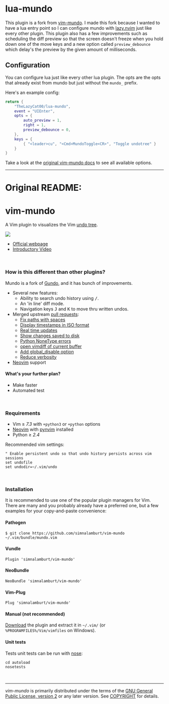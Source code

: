 # lua-mundo

This plugin is a fork from [vim-mundo](https://github.com/simnalamburt/vim-mundo).
I made this fork because I wanted to have a lua entry point so I can configure mundo with [lazy.nvim](https://github.com/folke/lazy.nvim) just like every other plugin. This plugin also has a few improvements such as scheduling the diff preview so that the screen doesn't freeze when you hold down one of the move keys and a new option called `preview_debounce` which delay's the preview by the given amount of milliseconds.

## Configuration

You can configure lua just like every other lua plugin.
The opts are the opts that already exist from mundo but just without the `mundo_` prefix.

Here's an example config:

```lua
return {
    "TheLazyCat00/lua-mundo",
    event = "UIEnter",
    opts = {
        auto_preview = 1,
        right = 1,
        preview_debounce = 0,
    },
    keys = {
        { "<leader>cu", "<Cmd>MundoToggle<CR>", "Toggle undotree" }
    }
}
```

Take a look at the [original vim-mundo docs](https://simnalamburt.github.io/vim-mundo/) to see all available options.

---
# Original README:

vim-mundo
=========

A Vim plugin to visualizes the Vim [undo tree].

<img src="https://simnalamburt.github.io/vim-mundo/screenshot.png">

* [Official webpage]
* [Introductory Video]

<br>

### How is this different than other plugins?
Mundo is a fork of [Gundo], and it has bunch of improvements.

* Several new features:
  * Ability to search undo history using <kbd>/</kbd>.
  * An 'in line' diff mode.
  * Navigation keys <kbd>J</kbd> and <kbd>K</kbd> to move thru written undos.
* Merged upstream [pull requests]:
  * [Fix paths with spaces][pr-29]
  * [Display timestamps in ISO format][pr-28]
  * [Real time updates][i-40]
  * [Show changes saved to disk][i-34]
  * [Python NoneType errors][i-38]
  * [open vimdiff of current buffer][i-28]
  * [Add global_disable option][i-33]
  * [Reduce verbosity][i-31]
* [Neovim] support

#### What's your further plan?
* Make faster
* Automated test

<br>

### Requirements
* Vim ≥ *7.3* with `+python3` or `+python` options
* [Neovim] with [pynvim] installed
* Python ≥ *2.4*

Recommended vim settings:
```vim
" Enable persistent undo so that undo history persists across vim sessions
set undofile
set undodir=~/.vim/undo
```

<br>

### Installation

It is recommended to use one of the popular plugin managers for Vim. There are
many and you probably already have a preferred one, but a few examples for your
copy-and-paste convenience:

#### Pathogen

    $ git clone https://github.com/simnalamburt/vim-mundo ~/.vim/bundle/mundo.vim

#### Vundle

```vim
Plugin 'simnalamburt/vim-mundo'
```

#### NeoBundle

```vim
NeoBundle 'simnalamburt/vim-mundo'
```

#### Vim-Plug

```vim
Plug 'simnalamburt/vim-mundo'
```

#### Manual (not recommended)

[Download](releases) the plugin and extract it in `~/.vim/` (or
`%PROGRAMFILES%/Vim/vimfiles` on Windows).

#### Unit tests
Tests unit tests can be run with [nose]:
```shell
cd autoload
nosetests
```

<br>

--------

*vim-mundo* is primarily distributed under the terms of the [GNU General Public
License, version 2] or any later version. See [COPYRIGHT] for details.

[pull requests]: https://github.com/sjl/gundo.vim/pulls
[undo tree]: https://neovim.io/doc/user/undo.html#undo-tree
[Gundo]: https://github.com/sjl/gundo.vim
[Official webpage]: https://simnalamburt.github.io/vim-mundo
[Introductory Video]: https://simnalamburt.github.io/vim-mundo/screencast.mp4
[Neovim]: https://neovim.io
[pynvim]: https://github.com/neovim/pynvim
[pr-29]: https://github.com/sjl/gundo.vim/pull/29
[pr-28]: https://github.com/sjl/gundo.vim/pull/28
[i-34]: https://bitbucket.org/sjl/gundo.vim/issue/34/show-changes-that-were-saved-onto-disk
[i-38]: https://bitbucket.org/sjl/gundo.vim/issue/38/python-errors-nonetype-not-iterable-with
[i-40]: https://bitbucket.org/sjl/gundo.vim/issue/40/feature-request-live-reload
[i-28]: https://bitbucket.org/sjl/gundo.vim/issue/28/feature-request-open-vimdiff-of-current#comment-3129981
[i-33]: https://bitbucket.org/sjl/gundo.vim/issue/33/let-g-gundo_disable-0-is-not-available
[i-31]: https://bitbucket.org/sjl/gundo.vim/issue/31/reduce-verbosity-of-the-list
[nose]: https://nose.readthedocs.org/en/latest/
[GNU General Public License, version 2]: LICENSE
[COPYRIGHT]: COPYRIGHT
